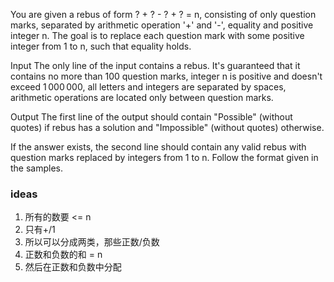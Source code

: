 You are given a rebus of form ? + ? - ? + ? = n, consisting of only question marks, separated by arithmetic operation '+' and '-', equality and positive integer n. The goal is to replace each question mark with some positive integer from 1 to n, such that equality holds.

Input
The only line of the input contains a rebus. It's guaranteed that it contains no more than 100 question marks, integer n is positive and doesn't exceed 1 000 000, all letters and integers are separated by spaces, arithmetic operations are located only between question marks.

Output
The first line of the output should contain "Possible" (without quotes) if rebus has a solution and "Impossible" (without quotes) otherwise.

If the answer exists, the second line should contain any valid rebus with question marks replaced by integers from 1 to n. Follow the format given in the samples.


### ideas
1. 所有的数要 <= n
2. 只有+/1
3. 所以可以分成两类，那些正数/负数
4. 正数和负数的和 = n
5. 然后在正数和负数中分配